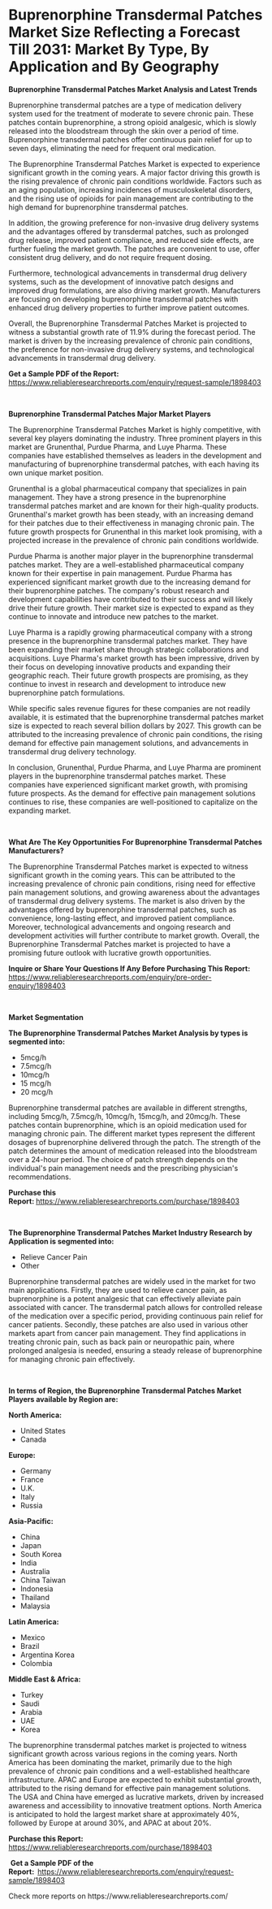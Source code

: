 <p><h1>Buprenorphine Transdermal Patches Market Size Reflecting a Forecast Till 2031: Market By Type, By Application and By Geography</h1></p><p><strong>Buprenorphine Transdermal Patches Market Analysis and Latest Trends</strong></p>
<p><p>Buprenorphine transdermal patches are a type of medication delivery system used for the treatment of moderate to severe chronic pain. These patches contain buprenorphine, a strong opioid analgesic, which is slowly released into the bloodstream through the skin over a period of time. Buprenorphine transdermal patches offer continuous pain relief for up to seven days, eliminating the need for frequent oral medication.</p><p>The Buprenorphine Transdermal Patches Market is expected to experience significant growth in the coming years. A major factor driving this growth is the rising prevalence of chronic pain conditions worldwide. Factors such as an aging population, increasing incidences of musculoskeletal disorders, and the rising use of opioids for pain management are contributing to the high demand for buprenorphine transdermal patches.</p><p>In addition, the growing preference for non-invasive drug delivery systems and the advantages offered by transdermal patches, such as prolonged drug release, improved patient compliance, and reduced side effects, are further fueling the market growth. The patches are convenient to use, offer consistent drug delivery, and do not require frequent dosing.</p><p>Furthermore, technological advancements in transdermal drug delivery systems, such as the development of innovative patch designs and improved drug formulations, are also driving market growth. Manufacturers are focusing on developing buprenorphine transdermal patches with enhanced drug delivery properties to further improve patient outcomes.</p><p>Overall, the Buprenorphine Transdermal Patches Market is projected to witness a substantial growth rate of 11.9% during the forecast period. The market is driven by the increasing prevalence of chronic pain conditions, the preference for non-invasive drug delivery systems, and technological advancements in transdermal drug delivery.</p></p>
<p><strong>Get a Sample PDF of the Report:&nbsp;</strong> <a href="https://www.reliableresearchreports.com/enquiry/request-sample/1898403">https://www.reliableresearchreports.com/enquiry/request-sample/1898403</a></p>
<p>&nbsp;</p>
<p><strong>Buprenorphine Transdermal Patches Major Market Players</strong></p>
<p><p>The Buprenorphine Transdermal Patches Market is highly competitive, with several key players dominating the industry. Three prominent players in this market are Grunenthal, Purdue Pharma, and Luye Pharma. These companies have established themselves as leaders in the development and manufacturing of buprenorphine transdermal patches, with each having its own unique market position.</p><p>Grunenthal is a global pharmaceutical company that specializes in pain management. They have a strong presence in the buprenorphine transdermal patches market and are known for their high-quality products. Grunenthal's market growth has been steady, with an increasing demand for their patches due to their effectiveness in managing chronic pain. The future growth prospects for Grunenthal in this market look promising, with a projected increase in the prevalence of chronic pain conditions worldwide.</p><p>Purdue Pharma is another major player in the buprenorphine transdermal patches market. They are a well-established pharmaceutical company known for their expertise in pain management. Purdue Pharma has experienced significant market growth due to the increasing demand for their buprenorphine patches. The company's robust research and development capabilities have contributed to their success and will likely drive their future growth. Their market size is expected to expand as they continue to innovate and introduce new patches to the market.</p><p>Luye Pharma is a rapidly growing pharmaceutical company with a strong presence in the buprenorphine transdermal patches market. They have been expanding their market share through strategic collaborations and acquisitions. Luye Pharma's market growth has been impressive, driven by their focus on developing innovative products and expanding their geographic reach. Their future growth prospects are promising, as they continue to invest in research and development to introduce new buprenorphine patch formulations.</p><p>While specific sales revenue figures for these companies are not readily available, it is estimated that the buprenorphine transdermal patches market size is expected to reach several billion dollars by 2027. This growth can be attributed to the increasing prevalence of chronic pain conditions, the rising demand for effective pain management solutions, and advancements in transdermal drug delivery technology.</p><p>In conclusion, Grunenthal, Purdue Pharma, and Luye Pharma are prominent players in the buprenorphine transdermal patches market. These companies have experienced significant market growth, with promising future prospects. As the demand for effective pain management solutions continues to rise, these companies are well-positioned to capitalize on the expanding market.</p></p>
<p>&nbsp;</p>
<p><strong>What Are The Key Opportunities For Buprenorphine Transdermal Patches Manufacturers?</strong></p>
<p><p>The Buprenorphine Transdermal Patches market is expected to witness significant growth in the coming years. This can be attributed to the increasing prevalence of chronic pain conditions, rising need for effective pain management solutions, and growing awareness about the advantages of transdermal drug delivery systems. The market is also driven by the advantages offered by buprenorphine transdermal patches, such as convenience, long-lasting effect, and improved patient compliance. Moreover, technological advancements and ongoing research and development activities will further contribute to market growth. Overall, the Buprenorphine Transdermal Patches market is projected to have a promising future outlook with lucrative growth opportunities.</p></p>
<p><strong>Inquire or Share Your Questions If Any Before Purchasing This Report:</strong> <a href="https://www.reliableresearchreports.com/enquiry/pre-order-enquiry/1898403">https://www.reliableresearchreports.com/enquiry/pre-order-enquiry/1898403</a></p>
<p>&nbsp;</p>
<p><strong>Market Segmentation</strong></p>
<p><strong>The Buprenorphine Transdermal Patches Market Analysis by types is segmented into:</strong></p>
<p><ul><li>5mcg/h</li><li>7.5mcg/h</li><li>10mcg/h</li><li>15 mcg/h</li><li>20 mcg/h</li></ul></p>
<p><p>Buprenorphine transdermal patches are available in different strengths, including 5mcg/h, 7.5mcg/h, 10mcg/h, 15mcg/h, and 20mcg/h. These patches contain buprenorphine, which is an opioid medication used for managing chronic pain. The different market types represent the different dosages of buprenorphine delivered through the patch. The strength of the patch determines the amount of medication released into the bloodstream over a 24-hour period. The choice of patch strength depends on the individual's pain management needs and the prescribing physician's recommendations.</p></p>
<p><strong>Purchase this Report:&nbsp;</strong><a href="https://www.reliableresearchreports.com/purchase/1898403">https://www.reliableresearchreports.com/purchase/1898403</a></p>
<p>&nbsp;</p>
<p><strong>The Buprenorphine Transdermal Patches Market Industry Research by Application is segmented into:</strong></p>
<p><ul><li>Relieve Cancer Pain</li><li>Other</li></ul></p>
<p><p>Buprenorphine transdermal patches are widely used in the market for two main applications. Firstly, they are used to relieve cancer pain, as buprenorphine is a potent analgesic that can effectively alleviate pain associated with cancer. The transdermal patch allows for controlled release of the medication over a specific period, providing continuous pain relief for cancer patients. Secondly, these patches are also used in various other markets apart from cancer pain management. They find applications in treating chronic pain, such as back pain or neuropathic pain, where prolonged analgesia is needed, ensuring a steady release of buprenorphine for managing chronic pain effectively.</p></p>
<p>&nbsp;</p>
<p><strong>In terms of Region, the Buprenorphine Transdermal Patches Market Players available by Region are:</strong></p>
<p>
    <p> <strong> North America: </strong>
        <ul>
            <li>United States</li>
            <li>Canada</li>
        </ul>
        </p> 
    <p> <strong> Europe: </strong>
        <ul>
            <li>Germany</li>
            <li>France</li>
            <li>U.K.</li>
            <li>Italy</li>
            <li>Russia</li>
        </ul>
        </p> 
    <p> <strong> Asia-Pacific: </strong>
        <ul>
            <li>China</li>
            <li>Japan</li>
            <li>South Korea</li>
            <li>India</li>
            <li>Australia</li>
            <li>China Taiwan</li>
            <li>Indonesia</li>
            <li>Thailand</li>
            <li>Malaysia</li>
        </ul>
        </p> 
    <p> <strong> Latin America: </strong>
        <ul>
            <li>Mexico</li>
            <li>Brazil</li>
            <li>Argentina Korea</li>
            <li>Colombia</li>
        </ul>
        </p> 
    <p> <strong> Middle East & Africa: </strong>
        <ul>
            <li>Turkey</li>
            <li>Saudi</li>
            <li>Arabia</li>
            <li>UAE</li>
            <li>Korea</li>
        </ul>
    </p>
    </p>
<p><p>The buprenorphine transdermal patches market is projected to witness significant growth across various regions in the coming years. North America has been dominating the market, primarily due to the high prevalence of chronic pain conditions and a well-established healthcare infrastructure. APAC and Europe are expected to exhibit substantial growth, attributed to the rising demand for effective pain management solutions. The USA and China have emerged as lucrative markets, driven by increased awareness and accessibility to innovative treatment options. North America is anticipated to hold the largest market share at approximately 40%, followed by Europe at around 30%, and APAC at about 20%.</p></p>
<p><strong>Purchase this Report: </strong><a href="https://www.reliableresearchreports.com/purchase/1898403">https://www.reliableresearchreports.com/purchase/1898403</a></p>
<p>&nbsp;<strong>Get a Sample PDF of the Report:&nbsp;&nbsp;</strong><a href="https://www.reliableresearchreports.com/enquiry/request-sample/1898403">https://www.reliableresearchreports.com/enquiry/request-sample/1898403</a></p>
<p><strong></strong></p>
<p>Check more reports on https://www.reliableresearchreports.com/</p>